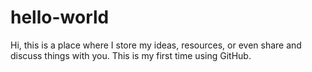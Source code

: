 # hello-world
Hi, this is a place where I store my ideas, resources, or even share and discuss things with you.
This is my first time using GitHub. 
